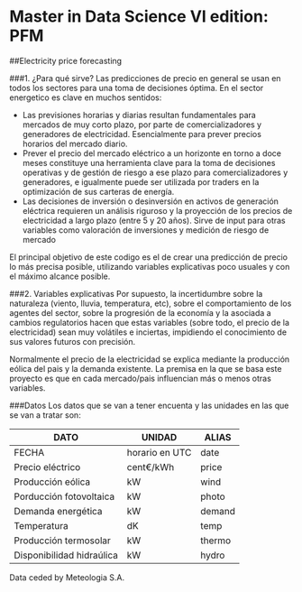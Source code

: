 # Master in Data Science VI edition: PFM

##Electricity price forecasting

###1. ¿Para qué sirve?
Las predicciones de precio en general se usan en todos los sectores para una toma de decisiones óptima. 
En el sector energetico es clave en muchos sentidos:
* Las previsiones horarias y diarias resultan fundamentales para mercados de muy corto plazo, por parte de comercializadores y generadores de electricidad. Esencialmente para prever precios horarios del mercado diario.
* Prever el precio del mercado eléctrico a un horizonte en torno a doce meses constituye una herramienta clave para la toma de decisiones operativas y de gestión de riesgo a ese plazo para comercializadores y generadores, e igualmente puede ser utilizada por traders en la optimización de sus carteras de energía. 
* Las decisiones de inversión o desinversión en activos de generación eléctrica requieren un análisis riguroso y la proyección de los precios de electricidad a largo plazo (entre 5 y 20 años). Sirve de input para otras variables como valoración de inversiones y medición de riesgo de mercado

El principal objetivo de este codigo es el de crear una predicción de precio lo más precisa posible, utilizando variables explicativas poco usuales y con el máximo alcance posible.

###2. Variables explicativas
Por supuesto, la incertidumbre sobre la naturaleza (viento, lluvia, temperatura, etc), sobre el comportamiento de los agentes del sector, sobre la progresión de la economía y la asociada a cambios regulatorios hacen que estas variables (sobre todo, el precio de la electricidad) sean muy volátiles e inciertas, impidiendo el conocimiento de sus valores futuros con precisión.

Normalmente el precio de la electricidad se explica mediante la producción eólica del pais y la demanda existente. La premisa en la que se basa este proyecto es que en cada mercado/pais influencian más o menos otras variables.

###Datos
Los datos que se van a tener encuenta y las unidades en las que se van a tratar son:

|DATO|UNIDAD|ALIAS|
|----|------|-----|
|FECHA|horario en UTC|date|
|Precio eléctrico|cent€/kWh|price|
|Producción eólica|kW|wind|
|Porducción fotovoltaica|kW|photo|
|Demanda energética|kW|demand|
|Temperatura|dK|temp|
|Producción termosolar|kW|thermo|
|Disponibilidad hidraúlica|kW|hydro|


Data ceded by Meteologia S.A.